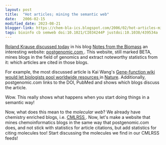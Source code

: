 ```yaml
---
layout: post
title:  "Hot articles; mining the semantic web"
date:   2006-02-15
modified_date: 2023-08-21
blogger-link: https://chem-bla-ics.blogspot.com/2006/02/hot-articles-mining-semantic-web.html
tags: bioinfo cb semweb doi:10.1021/CI034244P justdoi:10.1038/439534a
---
```


[Roland Krause <i class="fa-solid fa-box-archive fa-xs"></i>](https://web.archive.org/web/20100730101359/http://www.molgen.mpg.de/~krause//)
[discussed today](http://binf.twoday.net/stories/1572879/) in his blog [Notes from the Biomass](http://binf.twoday.net/) an interesting
website: [postgenomic.com <i class="fa-solid fa-box-archive fa-xs"></i>](https://web.archive.org/web/20060409032031/http://postgenomic.com/).
This website, still marked BETA, mines blogs in the field of genomics and extract noteworthy statistics from it: which articles are cited in those blogs.

For example, the most discussed article is Kai Wang's [Gene-function wiki would let biologists pool worldwide resources <i class="fa-solid fa-recycle fa-xs"></i>](https://doi.org/10.1038/439534a)
in [Nature](http://www.nature.com/). Additionally, postgenomic.com links to the DOI, PubMed and shows which blogs discuss the article.

Wow. This really shows what happens when you start doing things in a semantic way!

Now, what does this mean to the *molecular web*? We already have chemistry enriched blogs, i.e.
[CMLRSS <i class="fa-solid fa-recycle fa-xs"></i>](https://doi.org/10.1021/ci034244p). Now, let's make a website
that mines chemoinformatics blogs in the same way that postgenomic.com does, and not stick with statistics for article citations,
but add statistics for citing molecules too! Start discussing the molecules we find in our CMLRSS feeds!
